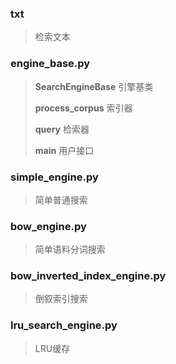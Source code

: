 ### txt
> 检索文本
### engine_base.py
> **SearchEngineBase** 引擎基类
>
> **process_corpus** 索引器
>
> **query** 检索器
>
> **main** 用户接口

### simple_engine.py
> 简单普通搜索
>

### bow_engine.py
> 简单语料分词搜索

### bow_inverted_index_engine.py
> 倒叙索引搜索

### lru_search_engine.py
> LRU缓存
